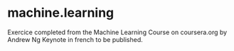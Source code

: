# machine.learning
Exercice completed from the Machine Learning Course on coursera.org by Andrew Ng
Keynote in french to be published.
